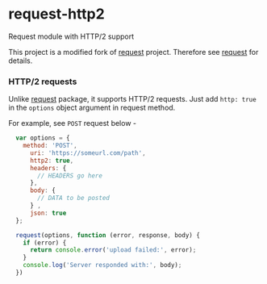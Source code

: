 # request-http2

Request module with HTTP/2 support

This project is a modified fork of [request](https://github.com/request/request) project.
Therefore see [request](https://www.npmjs.com/package/request) for details.

### HTTP/2 requests

Unlike [request](https://github.com/request/request) package, it supports HTTP/2 requests.
Just add `http: true` in the `options` object argument in request method.

For example, see `POST` request below -

```js
  var options = {
    method: 'POST',
      uri: 'https://someurl.com/path',
      http2: true,
      headers: {
        // HEADERS go here
      },
      body: {
        // DATA to be posted
      } ,
      json: true
  };

  request(options, function (error, response, body) {
    if (error) {
      return console.error('upload failed:', error);
    }
    console.log('Server responded with:', body);
  })
```
